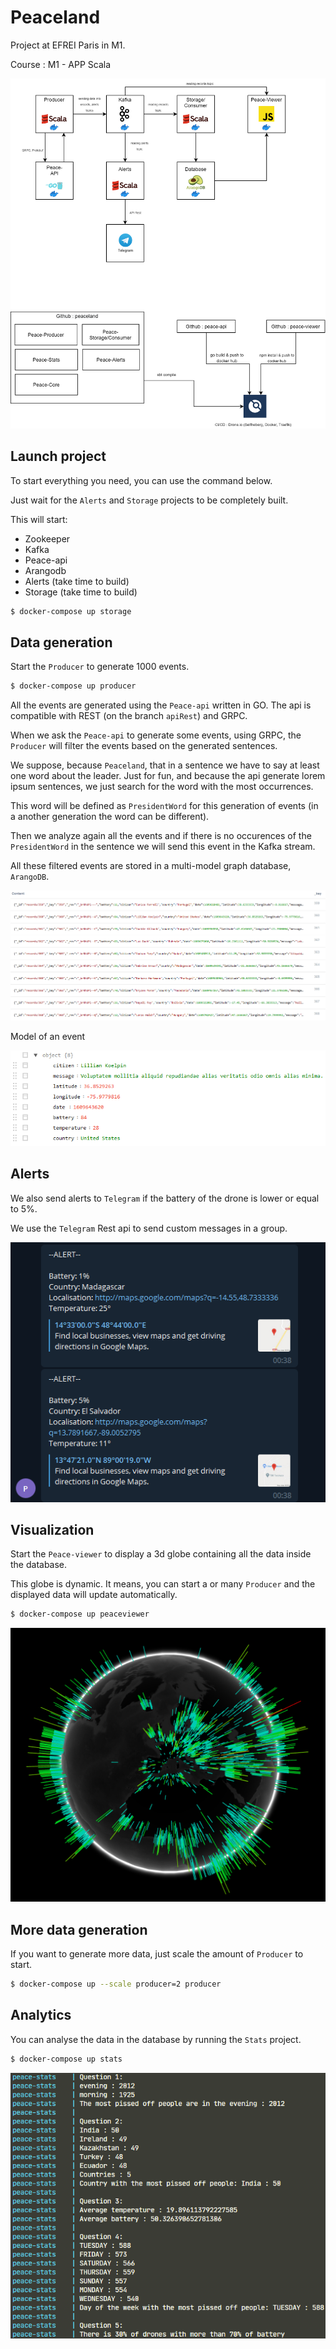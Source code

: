 # Peaceland

Project at EFREI Paris in M1.

Course : M1 - APP Scala

![](images/stack.png)

## Launch project

To start everything you need, you can use the command below. 

Just wait for the `Alerts` and `Storage` projects to be completely built.

This will start:
- Zookeeper
- Kafka
- Peace-api
- Arangodb
- Alerts (take time to build)
- Storage (take time to build)

```bash
$ docker-compose up storage
```

## Data generation

Start the `Producer` to generate 1000 events.
```bash
$ docker-compose up producer
```

All the events are generated using the `Peace-api` written in GO. The api is compatible with REST (on the branch `apiRest`) and GRPC.

When we ask the `Peace-api` to generate some events, using GRPC, the `Producer` will filter the events based on the generated sentences. 

We suppose, because `Peaceland`, that in a sentence we have to say at least one word about the leader.
Just for fun, and because the api generate lorem ipsum sentences, we just search for the word with the most occurrences. 

This word will be defined as `PresidentWord` for this generation of events (in a another generation the word can be different).

Then we analyze again all the events and if there is no occurences of the `PresidentWord` in the sentence we will send this event in the Kafka stream.

All these filtered events are stored in a multi-model graph database, `ArangoDB`.

![](images/storage.png)

Model of an event

![](images/event.png)

## Alerts

We also send alerts to `Telegram` if the battery of the drone is lower or equal to 5%.

We use the `Telegram` Rest api to send custom messages in a group.

![](images/telegram.png)

## Visualization

Start the `Peace-viewer` to display a 3d globe containing all the data inside the database.

This globe is dynamic. It means, you can start a or many `Producer` and the displayed data will update automatically.
```bash
$ docker-compose up peaceviewer
```
![](images/globe.png)

## More data generation

If you want to generate more data, just scale the amount of `Producer` to start.
```bash
$ docker-compose up --scale producer=2 producer
```

## Analytics

You can analyse the data in the database by running the `Stats` project.
```bash
$ docker-compose up stats
```

![](images/stats.png)
